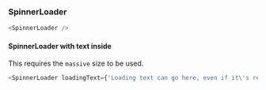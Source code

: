 ### SpinnerLoader

```js
<SpinnerLoader />
```

#### SpinnerLoader with text inside

This requires the `massive` size to be used.

```js
<SpinnerLoader loadingText={'Loading text can go here, even if it\'s really long...'} appearance={{ size: 'massive' }} />
```
